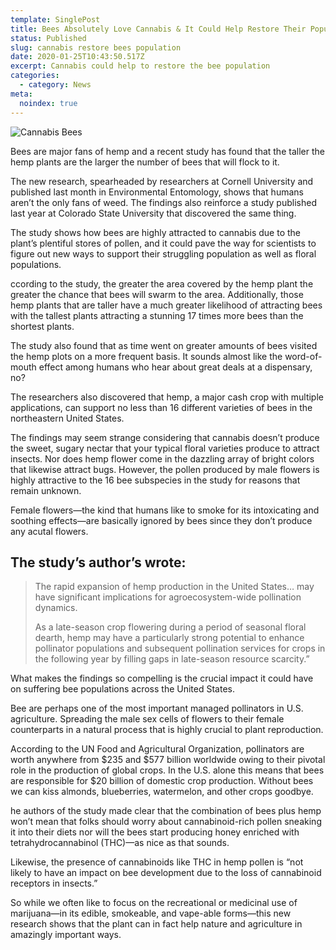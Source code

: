 ```yaml
---
template: SinglePost
title: Bees Absolutely Love Cannabis & It Could Help Restore Their Populations
status: Published
slug: cannabis restore bees population
date: 2020-01-25T10:43:50.517Z
excerpt: Cannabis could help to restore the bee population
categories:
  - category: News
meta:
  noindex: true
---
```

![Cannabis Bees](https://ucarecdn.com/255bd932-e90e-4e57-99cc-f0f8315b53c8/)

Bees are major fans of hemp and a recent study has found that the taller the hemp plants are the larger the number of bees that will flock to it.

The new research, spearheaded by researchers at Cornell University and published last month in Environmental Entomology, shows that humans aren’t the only fans of weed. The findings also reinforce a study published last year at Colorado State University that discovered the same thing.

The study shows how bees are highly attracted to cannabis due to the plant’s plentiful stores of pollen, and it could pave the way for scientists to figure out new ways to support their struggling population as well as floral populations.

<div data-mantis-zone="captain-jack"></div>
<script>
window.mantis.push(['display', 'refresh', 'captain-jack']);
</script>

ccording to the study, the greater the area covered by the hemp plant the greater the chance that bees will swarm to the area. Additionally, those hemp plants that are taller have a much greater likelihood of attracting bees with the tallest plants attracting a stunning 17 times more bees than the shortest plants.

The study also found that as time went on greater amounts of bees visited the hemp plots on a more frequent basis. It sounds almost like the word-of-mouth effect among humans who hear about great deals at a dispensary, no?

The researchers also discovered that hemp, a major cash crop with multiple applications, can support no less than 16 different varieties of bees in the northeastern United States.

The findings may seem strange considering that cannabis doesn’t produce the sweet, sugary nectar that your typical floral varieties produce to attract insects. Nor does hemp flower come in the dazzling array of bright colors that likewise attract bugs. However, the pollen produced by male flowers is highly attractive to the 16 bee subspecies in the study for reasons that remain unknown.

Female flowers—the kind that humans like to smoke for its intoxicating and soothing effects—are basically ignored by bees since they don’t produce any acutal flowers.

## The study’s author’s wrote:

> The rapid expansion of hemp production in the United States… may have significant implications for agroecosystem-wide pollination dynamics.
>
> As a late-season crop flowering during a period of seasonal floral dearth, hemp may have a particularly strong potential to enhance pollinator populations and subsequent pollination services for crops in the following year by filling gaps in late-season resource scarcity.”

<div data-mantis-zone="aticle"></div>
<script>
window.mantis.push(['display', 'refresh', 'aticle']);
</script>

What makes the findings so compelling is the crucial impact it could have on suffering bee populations across the United States.

Bee are perhaps one of the most important managed pollinators in U.S. agriculture. Spreading the male sex cells of flowers to their female counterparts in a natural process that is highly crucial to plant reproduction.

According to the UN Food and Agricultural Organization, pollinators are worth anywhere from $235 and $577 billion worldwide owing to their pivotal role in the production of global crops. In the U.S. alone this means that bees are responsible for $20 billion of domestic crop production. Without bees we can kiss almonds, blueberries, watermelon, and other crops goodbye.

he authors of the study made clear that the combination of bees plus hemp won’t mean that folks should worry about cannabinoid-rich pollen sneaking it into their diets nor will the bees start producing honey enriched with tetrahydrocannabinol (THC)—as nice as that sounds.

Likewise, the presence of cannabinoids like THC in hemp pollen is “not likely to have an impact on bee development due to the loss of cannabinoid receptors in insects.”

So while we often like to focus on the recreational or medicinal use of marijuana—in its edible, smokeable, and vape-able forms—this new research shows that the plant can in fact help nature and agriculture in amazingly important ways.
